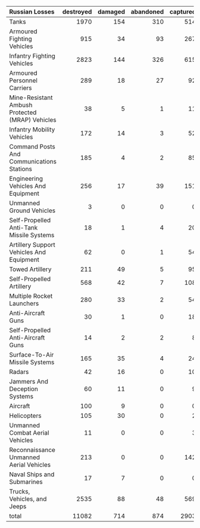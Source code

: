 | Russian Losses                                   |   destroyed |   damaged |   abandoned |   captured |   total |
|:-------------------------------------------------|------------:|----------:|------------:|-----------:|--------:|
| Tanks                                            |        1970 |       154 |         310 |        514 |    2948 |
| Armoured Fighting Vehicles                       |         915 |        34 |          93 |        267 |    1309 |
| Infantry Fighting Vehicles                       |        2823 |       144 |         326 |        615 |    3908 |
| Armoured Personnel Carriers                      |         289 |        18 |          27 |         92 |     426 |
| Mine-Resistant Ambush Protected  (MRAP) Vehicles |          38 |         5 |           1 |         11 |      55 |
| Infantry Mobility Vehicles                       |         172 |        14 |           3 |         52 |     241 |
| Command Posts And Communications Stations        |         185 |         4 |           2 |         85 |     276 |
| Engineering Vehicles And Equipment               |         256 |        17 |          39 |        151 |     463 |
| Unmanned Ground Vehicles                         |           3 |         0 |           0 |          0 |       3 |
| Self-Propelled Anti-Tank Missile Systems         |          18 |         1 |           4 |         20 |      43 |
| Artillery Support Vehicles And Equipment         |          62 |         0 |           1 |         54 |     117 |
| Towed Artillery                                  |         211 |        49 |           5 |         95 |     360 |
| Self-Propelled Artillery                         |         568 |        42 |           7 |        108 |     725 |
| Multiple Rocket Launchers                        |         280 |        33 |           2 |         54 |     369 |
| Anti-Aircraft Guns                               |          30 |         1 |           0 |         18 |      49 |
| Self-Propelled Anti-Aircraft Guns                |          14 |         2 |           2 |          8 |      26 |
| Surface-To-Air Missile Systems                   |         165 |        35 |           4 |         24 |     228 |
| Radars                                           |          42 |        16 |           0 |         10 |      68 |
| Jammers And Deception Systems                    |          60 |        11 |           0 |          9 |      80 |
| Aircraft                                         |         100 |         9 |           0 |          0 |     109 |
| Helicopters                                      |         105 |        30 |           0 |          2 |     137 |
| Unmanned Combat Aerial Vehicles                  |          11 |         0 |           0 |          3 |      14 |
| Reconnaissance Unmanned Aerial Vehicles          |         213 |         0 |           0 |        142 |     355 |
| Naval Ships and Submarines                       |          17 |         7 |           0 |          0 |      24 |
| Trucks, Vehicles, and Jeeps                      |        2535 |        88 |          48 |        569 |    3240 |
| total                                            |       11082 |       714 |         874 |       2903 |   15573 |